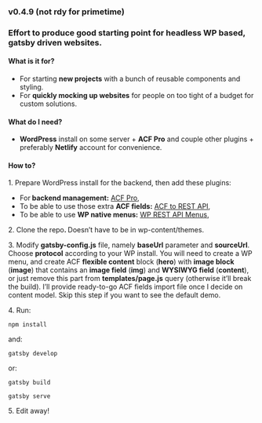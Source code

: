 <h3>v0.4.9 (not rdy for primetime)</h3>
<h3>Effort to produce good starting point for headless WP based, gatsby driven websites.</h3>
<h4>What is it for?</h4>
<ul><li>For starting <strong>new projects</strong> with a bunch of reusable components and styling. </li><li>For <strong>quickly mocking up websites</strong> for people on too tight of a budget for custom solutions.</li></ul>
<h4>What do I need?</h4>
<ul><li><strong>WordPress</strong> install on some server + <strong>ACF Pro</strong> and couple other plugins + preferably <strong>Netlify</strong> account for convenience.</li></ul>
<h4>How to?</h4>
<p>1. Prepare WordPress install for the backend, then add these plugins:</p>
<ul><li>For<strong> backend management:</strong> <a rel="noreferrer noopener" href="https://www.advancedcustomfields.com/" target="_blank">ACF Pro</a>,</li><li>To be able to use those extra <strong>ACF fields:</strong> <a rel="noreferrer noopener" href="https://wordpress.org/plugins/acf-to-rest-api/" target="_blank">ACF to REST API</a>,</li><li>To be able to use <strong>WP native menus:</strong> <a rel="noreferrer noopener" href="https://wordpress.org/plugins/wp-api-menus/" target="_blank">WP REST API Menus</a>,</li></ul>
<p>2. Clone the repo<strong>. </strong>Doesn’t have to be in wp-content/themes.</p>
<p>3. Modify <strong>gatsby-config.js</strong> file, namely <strong>baseUrl</strong> parameter and <strong>sourceUrl</strong>. Choose <strong>protocol</strong> according to your WP install. You will need to create a WP menu, and create ACF <strong>flexible content</strong> block (<strong>hero</strong>) with <strong>image block</strong> (<strong>image</strong>) that contains an <strong>image field</strong> (<strong>img</strong>) and <strong>WYSIWYG field</strong> (<strong>content</strong>), or just remove this part from <strong>templates/page.js</strong> query (otherwise it’ll break the build). I’ll provide ready-to-go ACF fields import file once I decide on content model. Skip this step if you want to see the default demo.</p>
<p>4. Run:</p>
<p><code>npm install</code></p>
<p>and:</p>
<p><code>gatsby develop</code></p>
<p>or:</p>
<p><code>gatsby build</code></p>
<p><code>gatsby serve</code></p>
<p>5. Edit away!</p>
